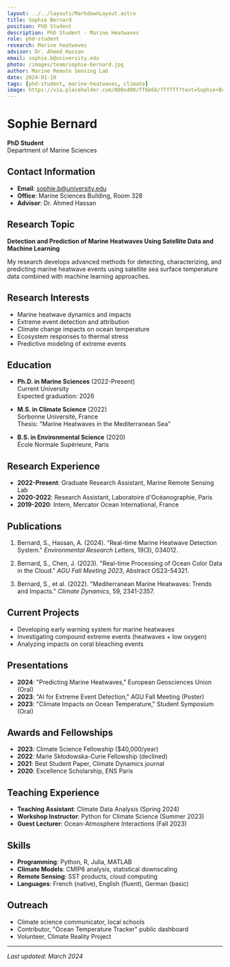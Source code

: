 ```yaml
---
layout: ../../layouts/MarkdownLayout.astro
title: Sophie Bernard
position: PhD Student
description: PhD Student - Marine Heatwaves
role: phd-student
research: Marine heatwaves
advisor: Dr. Ahmed Hassan
email: sophie.b@university.edu
photo: /images/team/sophie-bernard.jpg
author: Marine Remote Sensing Lab
date: 2024-01-10
tags: [phd-student, marine-heatwaves, climate]
image: https://via.placeholder.com/800x400/ff6b6b/ffffff?text=Sophie+Bernard
---
```


# Sophie Bernard
**PhD Student**  
Department of Marine Sciences

## Contact Information
- **Email**: sophie.b@university.edu
- **Office**: Marine Sciences Building, Room 328
- **Advisor**: Dr. Ahmed Hassan

## Research Topic

**Detection and Prediction of Marine Heatwaves Using Satellite Data and Machine Learning**

My research develops advanced methods for detecting, characterizing, and predicting marine heatwave events using satellite sea surface temperature data combined with machine learning approaches.

## Research Interests

- Marine heatwave dynamics and impacts
- Extreme event detection and attribution
- Climate change impacts on ocean temperature
- Ecosystem responses to thermal stress
- Predictive modeling of extreme events

## Education

- **Ph.D. in Marine Sciences** (2022-Present)  
  Current University  
  Expected graduation: 2026

- **M.S. in Climate Science** (2022)  
  Sorbonne Université, France  
  Thesis: "Marine Heatwaves in the Mediterranean Sea"

- **B.S. in Environmental Science** (2020)  
  École Normale Supérieure, Paris

## Research Experience

- **2022-Present**: Graduate Research Assistant, Marine Remote Sensing Lab
- **2020-2022**: Research Assistant, Laboratoire d'Océanographie, Paris
- **2019-2020**: Intern, Mercator Ocean International, France

## Publications

1. Bernard, S., Hassan, A. (2024). "Real-time Marine Heatwave Detection System." *Environmental Research Letters*, 19(3), 034012.

2. Bernard, S., Chen, J. (2023). "Real-time Processing of Ocean Color Data in the Cloud." *AGU Fall Meeting 2023*, Abstract OS23-54321.

3. Bernard, S., et al. (2022). "Mediterranean Marine Heatwaves: Trends and Impacts." *Climate Dynamics*, 59, 2341-2357.

## Current Projects

- Developing early warning system for marine heatwaves
- Investigating compound extreme events (heatwaves + low oxygen)
- Analyzing impacts on coral bleaching events

## Presentations

- **2024**: "Predicting Marine Heatwaves," European Geosciences Union (Oral)
- **2023**: "AI for Extreme Event Detection," AGU Fall Meeting (Poster)
- **2023**: "Climate Impacts on Ocean Temperature," Student Symposium (Oral)

## Awards and Fellowships

- **2023**: Climate Science Fellowship ($40,000/year)
- **2022**: Marie Skłodowska-Curie Fellowship (declined)
- **2021**: Best Student Paper, Climate Dynamics journal
- **2020**: Excellence Scholarship, ENS Paris

## Teaching Experience

- **Teaching Assistant**: Climate Data Analysis (Spring 2024)
- **Workshop Instructor**: Python for Climate Science (Summer 2023)
- **Guest Lecturer**: Ocean-Atmosphere Interactions (Fall 2023)

## Skills

- **Programming**: Python, R, Julia, MATLAB
- **Climate Models**: CMIP6 analysis, statistical downscaling
- **Remote Sensing**: SST products, cloud computing
- **Languages**: French (native), English (fluent), German (basic)

## Outreach

- Climate science communicator, local schools
- Contributor, "Ocean Temperature Tracker" public dashboard
- Volunteer, Climate Reality Project

---

*Last updated: March 2024*